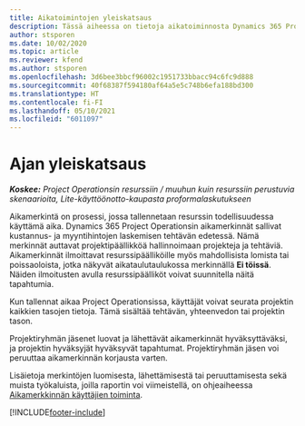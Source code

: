 ```yaml
---
title: Aikatoimintojen yleiskatsaus
description: Tässä aiheessa on tietoja aikatoiminnosta Dynamics 365 Project Operationsissa.
author: stsporen
ms.date: 10/02/2020
ms.topic: article
ms.reviewer: kfend
ms.author: stsporen
ms.openlocfilehash: 3d6bee3bbcf96002c1951733bbacc94c6fc9d888
ms.sourcegitcommit: 40f68387f594180af64a5e5c748b6efa188bd300
ms.translationtype: HT
ms.contentlocale: fi-FI
ms.lasthandoff: 05/10/2021
ms.locfileid: "6011097"
---
```

# <a name="time-overview"></a>Ajan yleiskatsaus

_**Koskee:** Project Operationsin resurssiin / muuhun kuin resurssiin perustuvia skenaarioita, Lite-käyttöönotto-kaupasta proformalaskutukseen_

Aikamerkintä on prosessi, jossa tallennetaan resurssin todellisuudessa käyttämä aika. Dynamics 365 Project Operationsin aikamerkinnät sallivat kustannus- ja myyntihintojen laskemisen tehtävän edetessä. Nämä merkinnät auttavat projektipäällikköä hallinnoimaan projekteja ja tehtäviä. Aikamerkinnät ilmoittavat resurssipäälliköille myös mahdollisista lomista tai poissaoloista, jotka näkyvät aikataulutaulukossa merkinnällä **Ei töissä**. Näiden ilmoitusten avulla resurssipäälliköt voivat suunnitella näitä tapahtumia.

Kun tallennat aikaa Project Operationsissa, käyttäjät voivat seurata projektin kaikkien tasojen tietoja. Tämä sisältää tehtävän, yhteenvedon tai projektin tason.

Projektiryhmän jäsenet luovat ja lähettävät aikamerkinnät hyväksyttäväksi, ja projektin hyväksyjät hyväksyvät tapahtumat. Projektiryhmän jäsen voi peruuttaa aikamerkinnän korjausta varten.

Lisäietoja merkintöjen luomisesta, lähettämisestä tai peruuttamisesta sekä muista työkaluista, joilla raportin voi viimeistellä, on ohjeaiheessa [Aikamerkkinnän käyttäjien toiminta](ui-behavior-time.md).



[!INCLUDE[footer-include](../includes/footer-banner.md)]